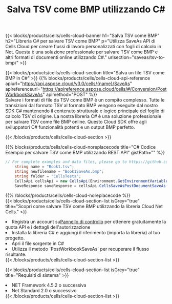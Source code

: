 ﻿---
title:  Salva TSV come BMP utilizzando C#
description:  Utilizzando Aspose.Cells Cloud SDK per C# per salvare il file in formato TSV come file in formato BMP.
kwords: Excel, Save TSV as BMP, REST, C#
howto: How to save TSV as BMP using Aspose.Cells Cloud C# library.
---
{{< blocks/products/cells/cells-cloud-banner h1="Salva TSV come BMP" h2="Libreria C# per salvare TSV come BMP" p="Utilizza SaveAs API di Cells Cloud per creare flussi di lavoro personalizzati con fogli di calcolo in Net. Questa è una soluzione professionale per salvare TSV come BMP e altri formati di documenti online utilizzando C#." urlsection="saveas/tsv-to-bmp/" >}}

{{< blocks/products/cells/cells-cloud-section title="Salva un file TSV come BMP in C#" >}}
{{% blocks/products/cells/cells-cloud-api-reference apiurl="https://api.aspose.cloud/v3.0/cells/{name}/SaveAs" apireferenceurl="https://apireference.aspose.cloud/cells/#/Conversion/PostWorkbookSaveAs" apimethod="POST" %}}
<br/>
Salvare i formati di file da TSV come BMP è un compito complesso. Tutte le transizioni dal formato TSV al formato BMP vengono eseguite dal nostro SDK C# mantenendo il contenuto strutturale e logico principale del foglio di calcolo TSV di origine. La nostra libreria C# è una soluzione professionale per salvare TSV come file BMP online. Questo Cloud SDK offre agli sviluppatori C# funzionalità potenti e un output BMP perfetto.

{{< /blocks/products/cells/cells-cloud-section >}}

{{% blocks/products/cells/cells-cloud-noreplacecode title="C# Codice Esempio per salvare TSV come BMP utilizzando REST API" gistPath="" %}}
  
```cs
// For complete examples and data files, please go to https://github.com/aspose-cells-cloud/aspose-cells-cloud-dotnet/
    string name = "Book1.tsv";
    string newfilename = "Book1SaveAs.bmp";
    string folder = "CellsTests";
    CellsApi cellsApi = new CellsApi(Environment.GetEnvironmentVariable("ProductClientId"), Environment.GetEnvironmentVariable("ProductClientSecret"));
    SaveResponse saveResponse = cellsApi.CellsSaveAsPostDocumentSaveAs(name, null, newfilename, null,null,folder);
```
  
{{% /blocks/products/cells/cells-cloud-noreplacecode %}}
<br/>
{{< blocks/products/cells/cells-cloud-section-list isGrey="true" title="Scopri come salvare TSV come BMP utilizzando la libreria Cloud Net Cells." >}}
<li> Registra un account su<a href="https://dashboard.aspose.cloud/">Pannello di controllo</a> per ottenere gratuitamente la quota API e i dettagli dell'autorizzazione</li>
<li>Installa la libreria C# e aggiungi il riferimento (importa la libreria) al tuo progetto.</li>
<li>Apri il file sorgente in C#</li>
<li>Utilizza il metodo `PostWorkbookSaveAs` per recuperare il flusso risultante.</li>
{{< /blocks/products/cells/cells-cloud-section-list >}}

{{< blocks/products/cells/cells-cloud-section-list isGrey="true" title="Requisiti di sistema" >}}
<li>NET Framework 4.5.2 o successiva</li>
<li>Net Standard 2.0 o successivo</li>
{{< /blocks/products/cells/cells-cloud-section-list >}}

